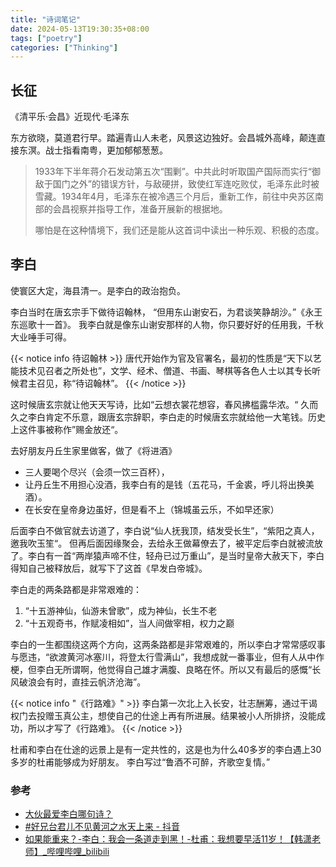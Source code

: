 ```yaml
---
title: "诗词笔记"
date: 2024-05-13T19:30:35+08:00
tags: ["poetry"]
categories: ["Thinking"]
---
```


## 长征

《清平乐·会昌》近现代·毛泽东

东方欲晓，莫道君行早。踏遍青山人未老，风景这边独好。会昌城外高峰，颠连直接东溟。战士指看南粤，更加郁郁葱葱。

>1933年下半年蒋介石发动第五次“围剿”。中共此时听取国产国际而实行“御敌于国门之外”的错误方针，与敌硬拼，致使红军连吃败仗，毛泽东此时被雪藏。1934年4月，毛泽东在被冷遇三个月后，重新工作，前往中央苏区南部的会昌视察并指导工作，准备开展新的根据地。
>
>哪怕是在这种情境下，我们还是能从这首词中读出一种乐观、积极的态度。


## 李白

使寰区大定，海县清一。是李白的政治抱负。

李白当时在唐玄宗手下做待诏翰林，
“但用东山谢安石，为君谈笑静胡沙。”《永王东巡歌十一首》。
我李白就是像东山谢安那样的人物，你只要好好的任用我，千秋大业唾手可得。



{{< notice info 待诏翰林 >}}
唐代开始作为官及官署名，最初的性质是“天下以艺能技术见召者之所处也”，文学、经术、僧道、书画、琴棋等各色人士以其专长听候君主召见，称“待诏翰林”。
{{< /notice >}}

这时候唐玄宗就让他天天写诗，比如“云想衣裳花想容，春风拂槛露华浓。“
久而久之李白肯定不乐意，跟唐玄宗辞职，李白走的时候唐玄宗就给他一大笔钱。历史上这件事被称作”赐金放还“。

去好朋友丹丘生家里做客，做了《将进酒》
- 三人要喝个尽兴（会须一饮三百杯），
- 让丹丘生不用担心没酒，我李白有的是钱（五花马，千金裘，呼儿将出换美酒）。
- 在长安在皇帝身边虽好，但是看不上（锦城虽云乐，不如早还家）

后面李白不做官就去访道了，李白说“仙人抚我顶，结发受长生”，“紫阳之真人，邀我吹玉笙“。
但再后面因缘聚会，去给永王做幕僚去了，被平定后李白就被流放了。李白有一首“两岸猿声啼不住，轻舟已过万重山”，是当时皇帝大赦天下，李白得知自己被释放后，就写下了这首《早发白帝城》。


李白走的两条路都是非常艰难的：
1. “十五游神仙，仙游未曾歌”，成为神仙，长生不老
2. “十五观奇书，作赋凌相如”，当人间做宰相，权力之巅

李白的一生都围绕这两个方向，这两条路都是非常艰难的，所以李白才常常感叹事与愿违，“欲渡黄河冰塞川，将登太行雪满山”，我想成就一番事业，但有人从中作梗，但李白无所谓啊，他觉得自己雄才满腹、良略在怀。所以又有最后的感慨“长风破浪会有时，直挂云帆济沧海”。

{{< notice info "《行路难》" >}}
李白第一次北上入长安，壮志酬筹，通过干谒权门去投赠玉真公主，想使自己的仕途上再有所进展。结果被小人所排挤，没能成功，所以才写了《行路难》。
{{< /notice >}}

杜甫和李白在仕途的远景上是有一定共性的，这是也为什么40多岁的李白遇上30多岁的杜甫能够成为好朋友。
李白写过“鲁酒不可醉，齐歌空复情。”

### 参考
- [大伙最爱李白哪句诗？](https://www.bilibili.com/video/BV16142197pg/?spm_id_from=333.1365.list.card_archive.click&vd_source=e819378fded474f59b1110fad57bac1b)
- [#好兄台君儿不见黄河之水天上来 - 抖音](https://www.douyin.com/video/7165014549735705863)
- [如果能重来？-李白：我会一条道走到黑！-杜甫：我想要早活11岁！【韩潇老师】_哔哩哔哩_bilibili](https://www.bilibili.com/video/BV1pX4y177pr/?spm_id_from=333.1007.top_right_bar_window_history.content.click&vd_source=e819378fded474f59b1110fad57bac1b)